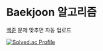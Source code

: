 # Baekjoon 알고리즘

<p>
  <a href="https://www.acmicpc.net">백준</a> 문제 맞추면 자동 업로드
</p>

[![Solved.ac Profile](http://mazassumnida.wtf/api/v2/generate_badge?boj=dlsdudg15)](https://solved.ac/dlsdudg15)
